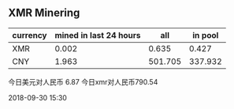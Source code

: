 ## XMR Minering

|currency|mined in last 24 hours|all|in pool|
|---|---|---|---|
|XMR|0.002|0.635|0.427|
|CNY|1.963|501.705|337.932|

今日美元对人民币 6.87	今日xmr对人民币790.54


2018-09-30 15:30